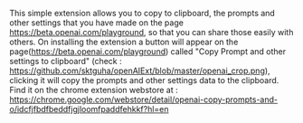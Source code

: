 This simple extension allows you to copy to clipboard, the prompts and other settings that you have made on the page https://beta.openai.com/playground, 
so that you can share those easily with others. 
On installing the extension a button will appear on the page(https://beta.openai.com/playground) called "Copy Prompt and other settings to clipboard" (check : https://github.com/sktguha/openAIExt/blob/master/openai_crop.png), clicking it will copy the prompts and other settings data to the clipboard.<br>
Find it on the chrome extension webstore at : https://chrome.google.com/webstore/detail/openai-copy-prompts-and-o/idcfjfbdfbeddfjgjloomfpaddfehkkf?hl=en
